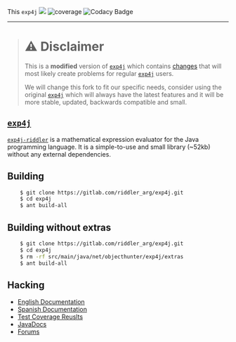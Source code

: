This `exp4j` ![](https://gitlab.com/riddler_arg/exp4j/badges/master/build.svg) ![coverage](https://gitlab.com/riddler_arg/exp4j/badges/master/coverage.svg) ![Codacy Badge](https://api.codacy.com/project/badge/Grade/495a331f23354727a39260bddb665bd9)

----------
> # ⚠️ Disclaimer
> This is a **modified** version of [`exp4j`](https://github.com/fasseg/exp4j) which 
> contains [changes](https://redmine.riddler.com.ar/projects/exp4j/wiki/Differences_with_the_original_exp4j) that will most likely create problems for regular 
> [`exp4j`](https://github.com/fasseg/exp4j) users.
> 
> We will change this fork to fit our specific needs, consider using the original
> [`exp4j`](https://github.com/fasseg/exp4j) which will always have the latest features 
> and it will be more stable, updated, backwards compatible and small.

[`exp4j`](https://github.com/fasseg/exp4j)
-----
[`exp4j-riddler`](https://redmine.riddler.com.ar/projects/exp4j) is a mathematical expression evaluator for
the Java programming language. It is a simple-to-use and small library (~52kb) without 
any external dependencies.

Building
--------
```bash
    $ git clone https://gitlab.com/riddler_arg/exp4j.git
    $ cd exp4j
    $ ant build-all
```

Building without extras
-----------------------
```bash
    $ git clone https://gitlab.com/riddler_arg/exp4j.git
    $ cd exp4j
    $ rm -rf src/main/java/net/objecthunter/exp4j/extras
    $ ant build-all
```

Hacking
-------
- [English Documentation](https://redmine.riddler.com.ar/projects/exp4j/wiki/Getting_Started)
- [Spanish Documentation](https://redmine.riddler.com.ar/projects/exp4j/wiki/Getting_Started_es)
- [Test Coverage Reuslts](https://docs.riddler.com.ar/exp4j/jacoco/)
- [JavaDocs](https://docs.riddler.com.ar/exp4j/apidocs/)
- [Forums](https://redmine.riddler.com.ar/projects/exp4j/)